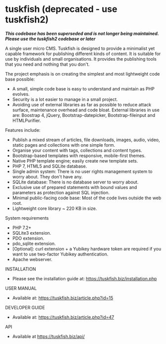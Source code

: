 # tuskfish (deprecated - use tuskfish2)

***This codebase has been superseded and is not longer being maintained. Please use the tuskfish2 codebase or later***

A single user micro CMS. Tuskfish is designed to provide a minimalist yet capable framework for
publishing different kinds of content. It is suitable for use by individuals and small
organisations. It provides the publishing tools that you need and nothing that you don't.

The project emphasis is on creating the simplest and most lightweight code base possible:
* A small, simple code base is easy to understand and maintain as PHP evolves.
* Security is a lot easier to manage in a small project.
* Avoiding use of external libraries as far as possible to reduce attack surface, maintenance overhead
  and code bloat. External libraries in use are: Boostrap 4, jQuery, Bootstrap-datepicker,
  Bootstrap-fileinput and HTMLPurifier.

Features include:
* Publish a mixed stream of articles, file downloads, images, audio, video, static pages and collections with one simple form.
* Organise your content with tags, collections and content types.
* Bootstrap-based templates with responsive, mobile-first themes.
* Native PHP template engine; easily create new template sets.
* PHP 7, HTML5 and SQLite database.
* Single admin system: There is no user rights management system to worry about. They don't have any.
* SQLite database: There is no database server to worry about.
* Exclusive use of prepared statements with bound values and parameters as protection against SQL injection.
* Minimal public-facing code base: Most of the code lives outside the web root.
* Lightweight core library ~ 220 KB in size.

System requirements
* PHP 7.2+
* SQLite3 extension.
* PDO extension.
* pdo_sqlite extension.
* [Optional]: curl extension + a Yubikey hardware token are required if you want to use two-factor Yubikey authentication.
* Apache webserver.

INSTALLATION
* Please see the installation guide at: https://tuskfish.biz/installation.php

USER MANUAL
* Available at: https://tuskfish.biz/article.php?id=15

DEVELOPER GUIDE
* Available at: https://tuskfish.biz/article.php?id=47

API
* Available at https://tuskfish.biz/api/
